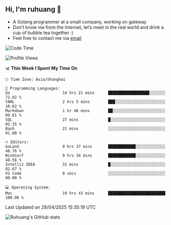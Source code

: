 ## Hi, I'm ruhuang 👋

- A Golang programmer at a small company, working on gateway
- Don’t know me from the Internet, let’s meet in the real world and drink a cup of bubble tea together :)
- Feel free to contact me via [email](mailto:ruhuang2001@gmail.com)
<!--START_SECTION:waka-->
![Code Time](http://img.shields.io/badge/Code%20Time-481%20hrs%2048%20mins-blue)

![Profile Views](http://img.shields.io/badge/Profile%20Views-5-blue)

📊 **This Week I Spent My Time On** 

```text
🕑︎ Time Zone: Asia/Shanghai

💬 Programming Languages: 
Go                       14 hrs 21 mins      ██████████████████░░░░░░░   72.82 % 
YAML                     2 hrs 5 mins        ███░░░░░░░░░░░░░░░░░░░░░░   10.62 % 
Markdown                 1 hr 46 mins        ██░░░░░░░░░░░░░░░░░░░░░░░   09.01 % 
SQL                      27 mins             █░░░░░░░░░░░░░░░░░░░░░░░░   02.35 % 
Bash                     21 mins             ░░░░░░░░░░░░░░░░░░░░░░░░░   01.80 % 

🔥 Editors: 
GoLand                   9 hrs 37 mins       ████████████░░░░░░░░░░░░░   48.76 % 
Windsurf                 9 hrs 34 mins       ████████████░░░░░░░░░░░░░   48.56 % 
IntelliJ IDEA            31 mins             █░░░░░░░░░░░░░░░░░░░░░░░░   02.67 % 
VS Code                  0 secs              ░░░░░░░░░░░░░░░░░░░░░░░░░   00.00 % 

💻 Operating System: 
Mac                      19 hrs 43 mins      █████████████████████████   100.00 % 
```


 Last Updated on 28/04/2025 15:35:19 UTC
<!--END_SECTION:waka-->

![Ruhuang's GitHub stats](https://github-readme-stats.vercel.app/api?username=ruhuang2001&count_private=true&hide_title=true&show_icons=true&theme=vue)

